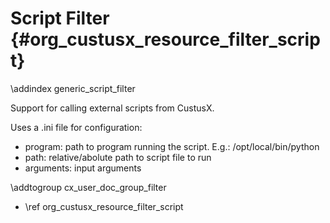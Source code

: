 Script Filter {#org_custusx_resource_filter_script}
===========================================================

\addindex generic_script_filter

Support for calling external scripts from CustusX.

Uses a .ini file for configuration:
- program: path to program running the script. E.g.: /opt/local/bin/python
- path: relative/abolute path to script file to run
- arguments: input arguments

\addtogroup cx_user_doc_group_filter

* \ref org_custusx_resource_filter_script
